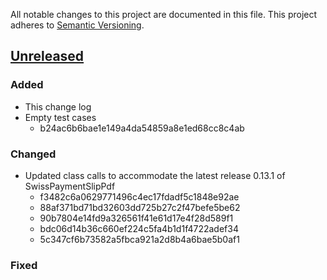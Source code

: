 All notable changes to this project are documented in this file.
This project adheres to [Semantic Versioning](http://semver.org/).

## [Unreleased](https://github.com/steampilot/SwissPaymentSlipFpdf.git)
### Added
 - This change log
 - Empty test cases
    - b24ac6b6bae1e149a4da54859a8e1ed68cc8c4ab
### Changed
  - Updated class calls to accommodate the latest release 0.13.1 of SwissPaymentSlipPdf
     - f3482c6a0629771496c4ec17fdadf5c1848e92ae
     - 88af371bd71bd32603dd725b27c2f47befe5be62
     - 90b7804e14fd9a326561f41e61d17e4f28d589f1
     - bdc06d14b36c660ef224c5fa4b1d1f4722adef34
     - 5c347cf6b73582a5fbca921a2d8b4a6bae5b0af1
### Fixed
